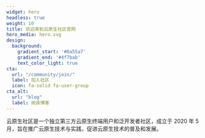```yaml
---
widget: hero
headless: true
weight: 10
title: 欢迎来到云原生社区官网
hero_media: hero.svg
design:
  background:
    gradient_start: '#0a55a7'
    gradient_end: '#4f7bab'
    text_color_light: true
cta:
  url: "/community/join/"
  label: 加入社区
  icon: fa-solid fa-user-group
cta_alt:
  url: "blog"
  label: 阅读博客
---
```


云原生社区是一个独立第三方云原生终端用户和泛开发者社区，成立于 2020 年 5 月，旨在推广云原生技术与实践，促进云原生技术的普及和发展。

</br>

